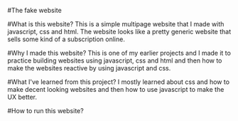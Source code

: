 #The fake website


#What is this website?
This is a simple multipage website that I made with javascript, css and html. The website looks like a pretty generic website that sells some kind of a subscription online.


#Why I made this website?
This is one of my earlier projects and I made it to practice building websites using javascript, css and html and then how to make the websites reactive by using javascript and css.


#What I've learned from this project?
I mostly learned about css and how to make decent looking websites and then how to use javascript to make the UX better.


#How to run this website?
